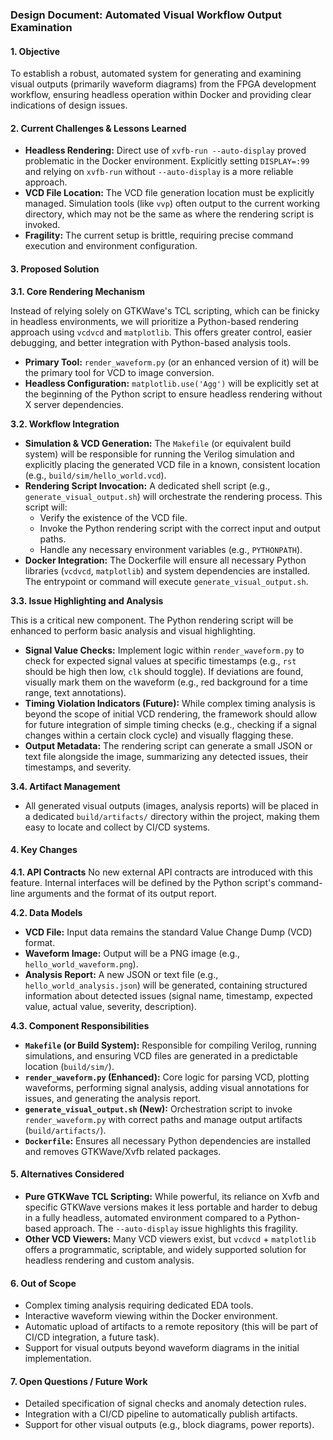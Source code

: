 ### Design Document: Automated Visual Workflow Output Examination

#### 1. Objective
To establish a robust, automated system for generating and examining visual outputs (primarily waveform diagrams) from the FPGA development workflow, ensuring headless operation within Docker and providing clear indications of design issues.

#### 2. Current Challenges & Lessons Learned
*   **Headless Rendering:** Direct use of `xvfb-run --auto-display` proved problematic in the Docker environment. Explicitly setting `DISPLAY=:99` and relying on `xvfb-run` without `--auto-display` is a more reliable approach.
*   **VCD File Location:** The VCD file generation location must be explicitly managed. Simulation tools (like `vvp`) often output to the current working directory, which may not be the same as where the rendering script is invoked.
*   **Fragility:** The current setup is brittle, requiring precise command execution and environment configuration.

#### 3. Proposed Solution

**3.1. Core Rendering Mechanism**

Instead of relying solely on GTKWave's TCL scripting, which can be finicky in headless environments, we will prioritize a Python-based rendering approach using `vcdvcd` and `matplotlib`. This offers greater control, easier debugging, and better integration with Python-based analysis tools.

*   **Primary Tool:** `render_waveform.py` (or an enhanced version of it) will be the primary tool for VCD to image conversion.
*   **Headless Configuration:** `matplotlib.use('Agg')` will be explicitly set at the beginning of the Python script to ensure headless rendering without X server dependencies.

**3.2. Workflow Integration**

*   **Simulation & VCD Generation:** The `Makefile` (or equivalent build system) will be responsible for running the Verilog simulation and explicitly placing the generated VCD file in a known, consistent location (e.g., `build/sim/hello_world.vcd`).
*   **Rendering Script Invocation:** A dedicated shell script (e.g., `generate_visual_output.sh`) will orchestrate the rendering process. This script will:
    *   Verify the existence of the VCD file.
    *   Invoke the Python rendering script with the correct input and output paths.
    *   Handle any necessary environment variables (e.g., `PYTHONPATH`).
*   **Docker Integration:** The Dockerfile will ensure all necessary Python libraries (`vcdvcd`, `matplotlib`) and system dependencies are installed. The entrypoint or command will execute `generate_visual_output.sh`.

**3.3. Issue Highlighting and Analysis**

This is a critical new component. The Python rendering script will be enhanced to perform basic analysis and visual highlighting.

*   **Signal Value Checks:** Implement logic within `render_waveform.py` to check for expected signal values at specific timestamps (e.g., `rst` should be high then low, `clk` should toggle). If deviations are found, visually mark them on the waveform (e.g., red background for a time range, text annotations).
*   **Timing Violation Indicators (Future):** While complex timing analysis is beyond the scope of initial VCD rendering, the framework should allow for future integration of simple timing checks (e.g., checking if a signal changes within a certain clock cycle) and visually flagging these.
*   **Output Metadata:** The rendering script can generate a small JSON or text file alongside the image, summarizing any detected issues, their timestamps, and severity.

**3.4. Artifact Management**

*   All generated visual outputs (images, analysis reports) will be placed in a dedicated `build/artifacts/` directory within the project, making them easy to locate and collect by CI/CD systems.

#### 4. Key Changes

**4.1. API Contracts**
No new external API contracts are introduced with this feature. Internal interfaces will be defined by the Python script's command-line arguments and the format of its output report.

**4.2. Data Models**
*   **VCD File:** Input data remains the standard Value Change Dump (VCD) format.
*   **Waveform Image:** Output will be a PNG image (e.g., `hello_world_waveform.png`).
*   **Analysis Report:** A new JSON or text file (e.g., `hello_world_analysis.json`) will be generated, containing structured information about detected issues (signal name, timestamp, expected value, actual value, severity, description).

**4.3. Component Responsibilities**
*   **`Makefile` (or Build System):** Responsible for compiling Verilog, running simulations, and ensuring VCD files are generated in a predictable location (`build/sim/`).
*   **`render_waveform.py` (Enhanced):** Core logic for parsing VCD, plotting waveforms, performing signal analysis, adding visual annotations for issues, and generating the analysis report.
*   **`generate_visual_output.sh` (New):** Orchestration script to invoke `render_waveform.py` with correct paths and manage output artifacts (`build/artifacts/`).
*   **`Dockerfile`:** Ensures all necessary Python dependencies are installed and removes GTKWave/Xvfb related packages.

#### 5. Alternatives Considered
*   **Pure GTKWave TCL Scripting:** While powerful, its reliance on Xvfb and specific GTKWave versions makes it less portable and harder to debug in a fully headless, automated environment compared to a Python-based approach. The `--auto-display` issue highlights this fragility.
*   **Other VCD Viewers:** Many VCD viewers exist, but `vcdvcd` + `matplotlib` offers a programmatic, scriptable, and widely supported solution for headless rendering and custom analysis.

#### 6. Out of Scope
*   Complex timing analysis requiring dedicated EDA tools.
*   Interactive waveform viewing within the Docker environment.
*   Automatic upload of artifacts to a remote repository (this will be part of CI/CD integration, a future task).
*   Support for visual outputs beyond waveform diagrams in the initial implementation.

#### 7. Open Questions / Future Work
*   Detailed specification of signal checks and anomaly detection rules.
*   Integration with a CI/CD pipeline to automatically publish artifacts.
*   Support for other visual outputs (e.g., block diagrams, power reports).